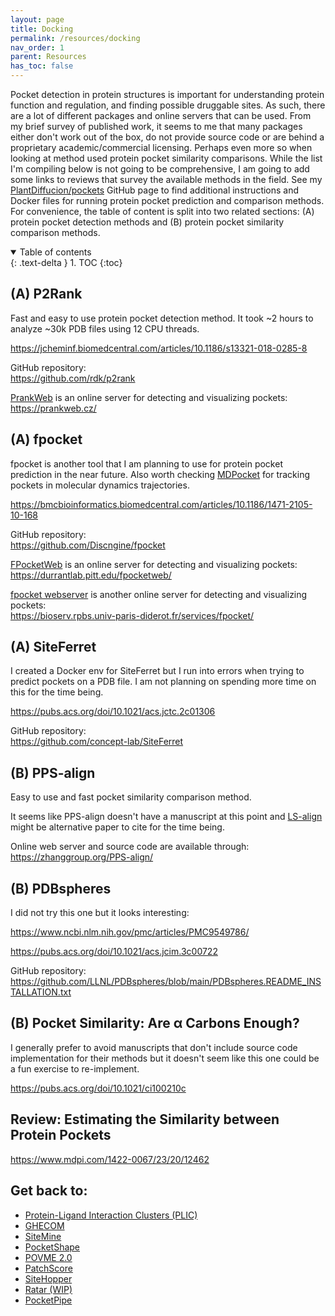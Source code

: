 ```yaml
---
layout: page
title: Docking
permalink: /resources/docking
nav_order: 1
parent: Resources
has_toc: false
---
```


Pocket detection in protein structures is important for understanding protein function and regulation, and finding possible druggable sites. As such, there are a lot of different packages and online servers that can be used. From my brief survey of published work, it seems to me that many packages either don't work out of the box, do not provide source code or are behind a proprietary academic/commercial licensing. Perhaps even more so when looking at method used protein pocket similarity comparisons. While the list I'm compiling below is not going to be comprehensive, I am going to add some links to reviews that survey the available methods in the field. See my [PlantDiffucion/pockets](https://github.com/eporetsky/PlantDiffusion/tree/main/pockets) GitHub page to find additional instructions and Docker files for running protein pocket prediction and comparison methods. For convenience, the table of content is split into two related sections: (A) protein pocket detection methods and (B) protein pocket similarity comparison methods. 

<details open markdown="block">
  <summary>
    Table of contents
  </summary>
  {: .text-delta }
1. TOC
{:toc}
</details>




## (A) P2Rank

Fast and easy to use protein pocket detection method. It took ~2 hours to analyze ~30k PDB files using 12 CPU threads. 

https://jcheminf.biomedcentral.com/articles/10.1186/s13321-018-0285-8

GitHub repository: <br>
https://github.com/rdk/p2rank

[PrankWeb](https://academic.oup.com/nar/article/50/W1/W593/6591527?login=false) is an online server for detecting and visualizing pockets: <br>
https://prankweb.cz/

## (A) fpocket

fpocket is another tool that I am planning to use for protein pocket prediction in the near future. Also worth checking [MDPocket](https://academic.oup.com/bioinformatics/article/27/23/3276/234086) for tracking pockets in molecular dynamics trajectories.

https://bmcbioinformatics.biomedcentral.com/articles/10.1186/1471-2105-10-168

GitHub repository: <br>
https://github.com/Discngine/fpocket

[FPocketWeb](https://jcheminf.biomedcentral.com/articles/10.1186/s13321-022-00637-0) is an online server for detecting and visualizing pockets: <br>
https://durrantlab.pitt.edu/fpocketweb/

[fpocket webserver](https://pubmed.ncbi.nlm.nih.gov/20478829/) is another online server for detecting and visualizing pockets: <br>
https://bioserv.rpbs.univ-paris-diderot.fr/services/fpocket/

## (A) SiteFerret

I created a Docker env for SiteFerret but I run into errors when trying to predict pockets on a PDB file. I am not planning on spending more time on this for the time being.

https://pubs.acs.org/doi/10.1021/acs.jctc.2c01306

GitHub repository: <br>
https://github.com/concept-lab/SiteFerret

## (B) PPS-align

Easy to use and fast pocket similarity comparison method.

It seems like PPS-align doesn't have a manuscript at this point and [LS-align](https://pubmed.ncbi.nlm.nih.gov/29462237/) might be alternative paper to cite for the time being. 

Online web server and source code are available through: <br>
https://zhanggroup.org/PPS-align/

## (B) PDBspheres

I did not try this one but it looks interesting:

https://www.ncbi.nlm.nih.gov/pmc/articles/PMC9549786/

https://pubs.acs.org/doi/10.1021/acs.jcim.3c00722

GitHub repository: <br>
https://github.com/LLNL/PDBspheres/blob/main/PDBspheres.README_INSTALLATION.txt

## (B) Pocket Similarity: Are α Carbons Enough?

I generally prefer to avoid manuscripts that don't include source code implementation for their methods but it doesn't seem like this one could be a fun exercise to re-implement. 

https://pubs.acs.org/doi/10.1021/ci100210c

## Review: Estimating the Similarity between Protein Pockets 

https://www.mdpi.com/1422-0067/23/20/12462

## Get back to:

* [Protein-Ligand Interaction Clusters (PLIC)](https://academic.oup.com/database/article/doi/10.1093/database/bau029/2634082)
* [GHECOM](https://pdbj.org/ghecom/)
* [SiteMine](https://onlinelibrary.wiley.com/doi/10.1002/ardp.202300661)
* [PocketShape](https://onlinelibrary.wiley.com/doi/10.1002/prot.26176)
* [POVME 2.0](https://pubs.acs.org/doi/10.1021/ct500381c)
* [PatchScore](https://www.ncbi.nlm.nih.gov/pmc/articles/PMC6644390/)
* [SiteHopper](https://link.springer.com/article/10.1186/1758-2946-6-S1-P57)
* [Ratar (WIP)](https://volkamerlab.org/projects/ratar/)
* [PocketPipe](https://www.ncbi.nlm.nih.gov/pmc/articles/PMC6599441/)